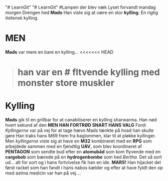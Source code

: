 "# LearnGit"
"# LearnGit"
#Lampen der blev væk
Lyset forvandt mandag morgen
Drengen hed **Mads**
Han viste sig at være en stor **kylling**. En rigtig _italiensk_ kylling.

# MEN

**Mads** var mere en bare en kylling...
<<<<<<< HEAD

> # han var en # fltvende kylling med monster store **muskler**

# Kylling

**Mads** gik til en grillbar for at canabiliserer en kylling sharwarma.
Han nød hvert sekund af den
**MEN HAN FORTRØD SNART HANS VALG**
Fordi _Kyllingerne_ var på vej for at tage hævn
Mads tænkte på hvad han skulle gøre
Han traks hans M69 frem fra baglommen, klar til at pløkke kyllinger.
Men _kyllingerne_ viste sig at have en **M32** kombineret med en **RPG** som arbejdede sammen med en fjendtlig **UAV**, som blev koordineret af **PENTAGON** som sendte bud efter en **atomubåd** som kom flyvende med en **cargobob** som bærede på en **hydrogenbombe** som hed _Bertha_.
Det så sort ud... alt for sort og i hans fortvivelse fik han en ide. **MARS!**
Han hijacket det først racket som han fandt i hans nabos kælder og efter at have fyldt den op med astma medicin var han på vej....
